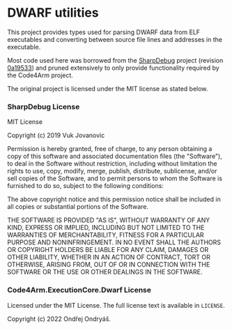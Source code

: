 # DWARF utilities

This project provides types used for parsing DWARF data from ELF executables and converting between source file lines and addresses in the executable.

Most code used here was borrowed from the [SharpDebug](https://github.com/southpolenator/SharpDebug) project (revision [0a19533](https://github.com/southpolenator/SharpDebug/commit/0a195334d46a318c2bcb68ff743b82bbff8ecf47)) and pruned extensively to only provide functionality required by the Code4Arm project.

The original project is licensed under the MIT license as stated below.

### SharpDebug License

MIT License

Copyright (c) 2019 Vuk Jovanovic

Permission is hereby granted, free of charge, to any person obtaining a copy
of this software and associated documentation files (the "Software"), to deal
in the Software without restriction, including without limitation the rights
to use, copy, modify, merge, publish, distribute, sublicense, and/or sell
copies of the Software, and to permit persons to whom the Software is
furnished to do so, subject to the following conditions:

The above copyright notice and this permission notice shall be included in all
copies or substantial portions of the Software.

THE SOFTWARE IS PROVIDED "AS IS", WITHOUT WARRANTY OF ANY KIND, EXPRESS OR
IMPLIED, INCLUDING BUT NOT LIMITED TO THE WARRANTIES OF MERCHANTABILITY,
FITNESS FOR A PARTICULAR PURPOSE AND NONINFRINGEMENT. IN NO EVENT SHALL THE
AUTHORS OR COPYRIGHT HOLDERS BE LIABLE FOR ANY CLAIM, DAMAGES OR OTHER
LIABILITY, WHETHER IN AN ACTION OF CONTRACT, TORT OR OTHERWISE, ARISING FROM,
OUT OF OR IN CONNECTION WITH THE SOFTWARE OR THE USE OR OTHER DEALINGS IN THE
SOFTWARE.

### Code4Arm.ExecutionCore.Dwarf License

Licensed under the MIT License. The full license text is available in `LICENSE`.

Copyright (c) 2022 Ondřej Ondryáš.
